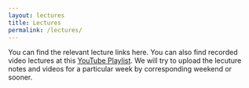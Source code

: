 ```yaml
---
layout: lectures
title: Lectures
permalink: /lectures/
---
```

You can find the relevant lecture links here. You can also find recorded video lectures at this [YouTube Playlist](https://www.youtube.com/watch?v=JFVlAIjHo2c&list=PLv_7iO_xlL0Jgc35Pqn7XP5VTQ5krLMOl). We will try to upload the lecuture notes and videos for a particular week by corresponding weekend or sooner.